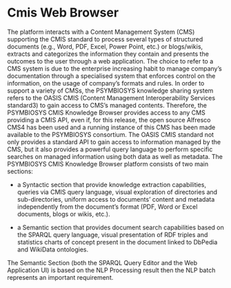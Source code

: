 # Cmis Web Browser  

The platform interacts with a Content Management System (CMS) supporting the CMIS standard to process several types of structured documents (e.g., Word, PDF, Excel, Power Point, etc.) or blogs/wikis, extracts and categorizes the information they contain and presents the outcomes to the user through a web application. The choice to refer to a CMS system is due to the enterprise increasing habit to manage company’s documentation through a specialised system that enforces control on the information, on the usage of company’s formats and rules. In order to support a variety of CMSs, the PSYMBIOSYS knowledge sharing system refers to the OASIS CMIS (Content Management Interoperability Services standard3) to gain access to CMS’s managed contents. Therefore, the PSYMBIOSYS CMIS Knowledge Browser provides access to any CMS providing a CMIS API, even if, for this release, the open source Alfresco CMS4 has been used and a running instance of this CMS has been made available to the PSYMBIOSYS consortium. The OASIS CMIS standard not only provides a standard API to gain access to information managed by the CMS, but it also provides a powerful query language to perform specific searches on managed information using both data as well as metadata. The PSYMBIOSYS CMIS Knowledge Browser platform consists of two main sections:  

* a Syntactic section that provide knowledge extraction capabilities, queries via CMIS query language, visual exploration of directories and sub-directories, uniform access to documents’ content and metadata independently from the document’s format (PDF, Word or Excel documents, blogs or wikis, etc.).  

* a Semantic section that provides document search capabilities based on the SPARQL query language, visual presentation of RDF triples and statistics charts of concept present in the document linked to DbPedia and WikiData ontologies.  

The Semantic Section (both the SPARQL Query Editor and the Web Application UI) is based on the NLP Processing result then the NLP batch represents an important requirement.  